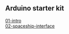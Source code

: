 ## Arduino starter kit

[01-intro](./01-intro/README.md)\
[02-spaceship-interface](./02-spaceship-interface/README.md)
